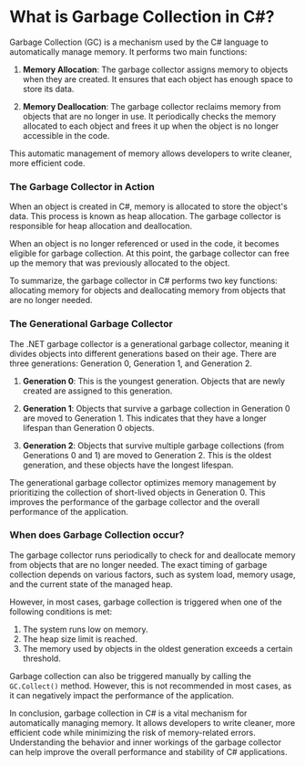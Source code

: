 # What is Garbage Collection in C#?

Garbage Collection (GC) is a mechanism used by the C# language to automatically manage memory. It performs two main functions: 

1. **Memory Allocation**: The garbage collector assigns memory to objects when they are created. It ensures that each object has enough space to store its data.

2. **Memory Deallocation**: The garbage collector reclaims memory from objects that are no longer in use. It periodically checks the memory allocated to each object and frees it up when the object is no longer accessible in the code.

This automatic management of memory allows developers to write cleaner, more efficient code.

### The Garbage Collector in Action

When an object is created in C#, memory is allocated to store the object's data. This process is known as heap allocation. The garbage collector is responsible for heap allocation and deallocation.

When an object is no longer referenced or used in the code, it becomes eligible for garbage collection. At this point, the garbage collector can free up the memory that was previously allocated to the object.

To summarize, the garbage collector in C# performs two key functions: allocating memory for objects and deallocating memory from objects that are no longer needed.

### The Generational Garbage Collector

The .NET garbage collector is a generational garbage collector, meaning it divides objects into different generations based on their age. There are three generations: Generation 0, Generation 1, and Generation 2.

1. **Generation 0**: This is the youngest generation. Objects that are newly created are assigned to this generation.

2. **Generation 1**: Objects that survive a garbage collection in Generation 0 are moved to Generation 1. This indicates that they have a longer lifespan than Generation 0 objects.

3. **Generation 2**: Objects that survive multiple garbage collections (from Generations 0 and 1) are moved to Generation 2. This is the oldest generation, and these objects have the longest lifespan.

The generational garbage collector optimizes memory management by prioritizing the collection of short-lived objects in Generation 0. This improves the performance of the garbage collector and the overall performance of the application.

### When does Garbage Collection occur?

The garbage collector runs periodically to check for and deallocate memory from objects that are no longer needed. The exact timing of garbage collection depends on various factors, such as system load, memory usage, and the current state of the managed heap.

However, in most cases, garbage collection is triggered when one of the following conditions is met:

1. The system runs low on memory.
2. The heap size limit is reached.
3. The memory used by objects in the oldest generation exceeds a certain threshold.

Garbage collection can also be triggered manually by calling the `GC.Collect()` method. However, this is not recommended in most cases, as it can negatively impact the performance of the application.

In conclusion, garbage collection in C# is a vital mechanism for automatically managing memory. It allows developers to write cleaner, more efficient code while minimizing the risk of memory-related errors. Understanding the behavior and inner workings of the garbage collector can help improve the overall performance and stability of C# applications.